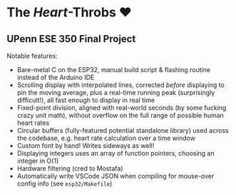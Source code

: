 # The _Heart_-Throbs ❤️
## UPenn ESE 350 Final Project

Notable features:
- Bare-metal C on the ESP32, manual build script & flashing routine instead of the Arduino IDE
- Scrolling display with interpolated lines, corrected _before_ displaying to pin the moving average, plus a real-time running peak (surprisingly difficult!), all fast enough to display in real time
- Fixed-point division, aligned with real-world seconds (by some fucking crazy unit math), without overflow on the full range of possible human heart rates
- Circular buffers (fully-featured potential standalone library) used across the codebase, e.g. heart rate calculation over a time window
- Custom font by hand! Writes sideways as well!
- Displaying integers uses an array of function pointers, choosing an integer in O(1)
- Hardware filtering (cred to Mostafa)
- Automatically write VSCode JSON when compiling for mouse-over config info (see `esp32/Makefile`)
